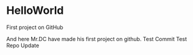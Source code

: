 # HelloWorld
First project on GitHub

And here Mr.DC have made his first project on github.
Test Commit
Test Repo Update

